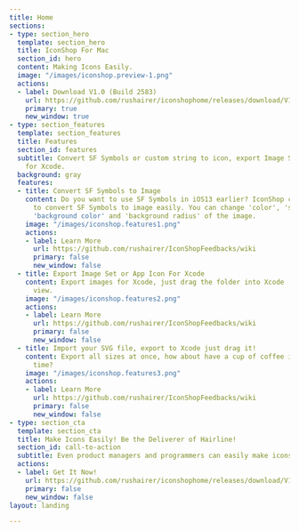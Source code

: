 ```yaml
---
title: Home
sections:
- type: section_hero
  template: section_hero
  title: IconShop For Mac
  section_id: hero
  content: Making Icons Easily.
  image: "/images/iconshop.preview-1.png"
  actions:
  - label: Download V1.0 (Build 2583)
    url: https://github.com/rushairer/iconshophome/releases/download/V1.0/IconShop_V1.0_Build2583.dmg
    primary: true
    new_window: true
- type: section_features
  template: section_features
  title: Features
  section_id: features
  subtitle: Convert SF Symbols or custom string to icon, export Image Set or App Icon
    for Xcode.
  background: gray
  features:
  - title: Convert SF Symbols to Image
    content: Do you want to use SF Symbols in iOS13 earlier? IconShop can help you
      to convert SF Symbols to image easily. You can change 'color', 'scale', 'rotation',
      'background color' and 'background radius' of the image.
    image: "/images/iconshop.features1.png"
    actions:
    - label: Learn More
      url: https://github.com/rushairer/IconShopFeedbacks/wiki
      primary: false
      new_window: false
  - title: Export Image Set or App Icon For Xcode
    content: Export images for Xcode, just drag the folder into Xcode 'Assets.xcassets'
      view.
    image: "/images/iconshop.features2.png"
    actions:
    - label: Learn More
      url: https://github.com/rushairer/IconShopFeedbacks/wiki
      primary: false
      new_window: false
  - title: Import your SVG file, export to Xcode just drag it!
    content: Export all sizes at once, how about have a cup of coffee in the saved
      time?
    image: "/images/iconshop.features3.png"
    actions:
    - label: Learn More
      url: https://github.com/rushairer/IconShopFeedbacks/wiki
      primary: false
      new_window: false
- type: section_cta
  template: section_cta
  title: Make Icons Easily! Be the Deliverer of Hairline!
  section_id: call-to-action
  subtitle: Even product managers and programmers can easily make icons them self!
  actions:
  - label: Get It Now!
    url: https://github.com/rushairer/iconshophome/releases/download/V1.0/IconShop_V1.0_Build2580.dmg
    primary: false
    new_window: false
layout: landing

---
```

